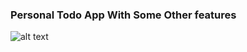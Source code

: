 ### Personal Todo App With Some Other features
![alt text](https://github.com/SepehrRasouli/SimpleAndShortPrograms/todoapp/blob/master/ScreenShot.jpg?raw=true)

